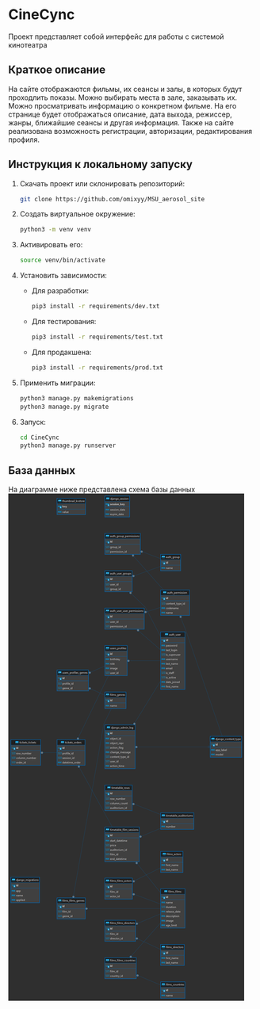 # CineCync

Проект представляет собой интерфейс для работы с системой кинотеатра

## Краткое описание

 На сайте отображаются фильмы, их сеансы и залы, в которых будут проходлить показы. Можно выбирать места в зале, заказывать их. Можно просматривать информацию о конкретном фильме. На его странице будет отображаться описание, дата выхода, режиссер, жанры, ближайшие сеансы и другая информация. Также на сайте реализована возможность регистрации, авторизации, редактирования профиля.

## Инструкция к локальному запуску

1) Скачать проект или склонировать репозиторий:

    ```bash
    git clone https://github.com/omixyy/MSU_aerosol_site
    ```

2) Создать виртуальное окружение:

    ```bash
    python3 -m venv venv
    ```

3) Активировать его:

    ```bash
    source venv/bin/activate
    ```

4) Установить зависимости:

    - Для разработки:

        ```bash
        pip3 install -r requirements/dev.txt
        ```

    - Для тестирования:

        ```bash
        pip3 install -r requirements/test.txt
        ```

    - Для продакшена:

        ```bash
        pip3 install -r requirements/prod.txt
        ```

5) Применить миграции:

    ```bash
    python3 manage.py makemigrations
    python3 manage.py migrate
    ```

6) Запуск:

    ```bash
    cd CineCync
    python3 manage.py runserver
    ```

## База данных

На диаграмме ниже представлена схема базы данных
![alt text](ER.png)
